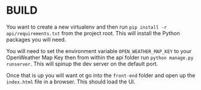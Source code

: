 # BUILD

You want to create a new virtualenv and then run `pip install -r api/requirements.txt` from the project root. This will install the Python packages you will need.

You will need to set the environment variable `OPEN_WEATHER_MAP_KEY` to your OpenWeather Map Key then from within the api folder run `python manage.py runserver`. This will spinup the dev server on the default port.

Once that is up you will want ot go into the `front-end` folder and open up the `index.html` file in a browser. This should load the UI.

